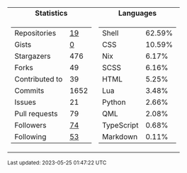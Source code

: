 
<table>
  <tr align="center">
    <td><b>Statistics</b></td>
    <td><b>Languages</b></td>
  </tr>
  <tr valign="top">
    <td><table>
      <tr>
        <td>Repositories</td>
        <td><a href="https://github.com/Ruixi-rebirth?tab=repositories">
          19
        </a></td>
      </tr>
      <tr>
        <td>Gists</td>
        <td><a href="https://gist.github.com/Ruixi-rebirth">
          0
        </a></td>
      </tr>
      <tr>
        <td>Stargazers</td>
        <td>476</td>
      </tr>
      <tr>
        <td>Forks</td>
        <td>49</td>
      </tr>
      <tr>
        <td>Contributed to</td>
        <td>39</td>
      </tr>
      <tr>
        <td>Commits</td>
        <td>1652</td>
      </tr>
      <tr>
        <td>Issues</td>
        <td>21</td>
      </tr>
      <tr>
        <td>Pull requests</td>
        <td>79</td>
      </tr>
      <tr>
        <td>Followers</td>
        <td><a href="https://github.com/Ruixi-rebirth?tab=followers">
          74
        </a></td>
      </tr>
      <tr>
        <td>Following</td>
        <td><a href="https://github.com/Ruixi-rebirth?tab=following">
          53
        </a></td>
      </tr>
    </table></td>
    <td><table><tr><td>Shell</td><td>62.59%</td></tr><tr><td>CSS</td><td>10.59%</td></tr><tr><td>Nix</td><td>6.17%</td></tr><tr><td>SCSS</td><td>6.16%</td></tr><tr><td>HTML</td><td>5.25%</td></tr><tr><td>Lua</td><td>3.48%</td></tr><tr><td>Python</td><td>2.66%</td></tr><tr><td>QML</td><td>2.08%</td></tr><tr><td>TypeScript</td><td>0.68%</td></tr><tr><td>Markdown</td><td>0.11%</td></tr></table></td>
  </tr>
</table>

<sub>Last updated: 2023-05-25 01:47:22 UTC</sub>
